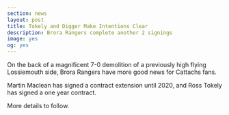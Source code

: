 ```yaml
---
section: news
layout: post
title: Tokely and Digger Make Intentions Clear
description: Brora Rangers complete another 2 signings
image: yes
og: yes
---
```

On the back of a magnificent 7-0 demolition of a previously high flying Lossiemouth side, Brora Rangers have more good news for Cattachs fans.

Martin Maclean has signed a contract extension until 2020, and Ross Tokely has signed a one year contract.

More details to follow.